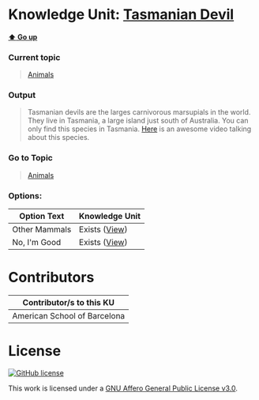 # Knowledge Unit: [Tasmanian Devil](../../knowledge_units/animals/tasmanian-devil.md)

#### [:arrow_up: Go up](../../topics/animals.md)
### Current topic
> [Animals](../../topics/animals.md)
### Output
> Tasmanian devils are the larges carnivorous marsupials in the world. They live in Tasmania, a large island just south of Australia. You can only find this species in Tasmania. [Here](https://www.youtube.com/embed/iyvPjn2m240) is an awesome video talking about this species.
### Go to Topic
> [Animals](../../topics/animals.md)

### Options: 

| Option Text | Knowledge Unit |
| - | - |  
| Other Mammals  |  Exists ([View](../../knowledge_units/animals/other-mammals.md))  |  
| No, I&#039;m Good  |  Exists ([View](../../knowledge_units/animals/no-im-good.md))  | 

# Contributors

| Contributor/s to this KU |
| - | 
| American School of Barcelona |

# License
[![GitHub license](https://img.shields.io/github/license/inbrainz/cerebro)](https://github.com/inbrainz/cerebro/blob/master/LICENSE)

This work is licensed under a [GNU Affero General Public License v3.0](https://www.gnu.org/licenses/agpl-3.0.txt).